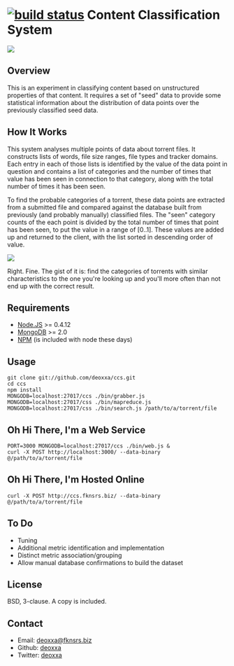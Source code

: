 [![build status](https://secure.travis-ci.org/deoxxa/ccs.png)](http://travis-ci.org/deoxxa/ccs)
Content Classification System
=============================

![](http://i.imgur.com/sto4h.jpg)

Overview
--------

This is an experiment in classifying content based on unstructured properties
of that content. It requires a set of "seed" data to provide some statistical
information about the distribution of data points over the previously classified
seed data.

How It Works
------------

This system analyses multiple points of data about torrent files. It constructs
lists of words, file size ranges, file types and tracker domains. Each entry in
each of those lists is identified by the value of the data point in question and
contains a list of categories and the number of times that value has been seen
in connection to that category, along with the total number of times it has been
seen.

To find the probable categories of a torrent, these data points are extracted
from a submitted file and compared against the database built from previously
(and probably manually) classified files. The "seen" category counts of the each
point is divided by the total number of times that point has been seen, to put
the value in a range of [0..1]. These values are added up and returned to the
client, with the list sorted in descending order of value.

![](http://i.imgur.com/sUFGG.jpg)

Right. Fine. The gist of it is: find the categories of torrents with similar
characteristics to the one you're looking up and you'll more often than not end
up with the correct result.

Requirements
------------

* [Node.JS](http://nodejs.org/) >= 0.4.12
* [MongoDB](http://mongodb.org/) >= 2.0
* [NPM](http://npmjs.org/) (is included with node these days)

Usage
-----

    git clone git://github.com/deoxxa/ccs.git
    cd ccs
    npm install
    MONGODB=localhost:27017/ccs ./bin/grabber.js
    MONGODB=localhost:27017/css ./bin/mapreduce.js
    MONGODB=localhost:27017/css ./bin/search.js /path/to/a/torrent/file

Oh Hi There, I'm a Web Service
------------------------------

    PORT=3000 MONGODB=localhost:27017/ccs ./bin/web.js &
    curl -X POST http://localhost:3000/ --data-binary @/path/to/a/torrent/file

Oh Hi There, I'm Hosted Online
------------------------------

    curl -X POST http://ccs.fknsrs.biz/ --data-binary @/path/to/a/torrent/file

To Do
-----

* Tuning
* Additional metric identification and implementation
* Distinct metric association/grouping
* Allow manual database confirmations to build the dataset

License
-------

BSD, 3-clause. A copy is included.

Contact
-------

* Email: [deoxxa@fknsrs.biz](mailto:deoxxa@fknsrs.biz)
* Github: [deoxxa](https://github.com/deoxxa)
* Twitter: [deoxxa](http://twitter.com/#!/deoxxa)
